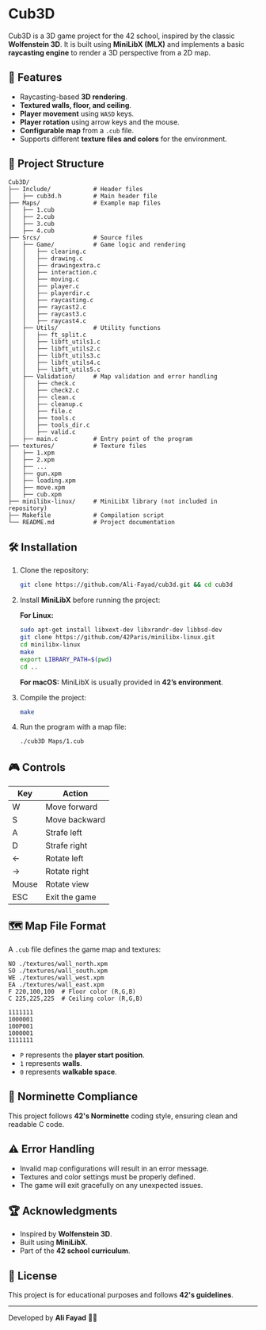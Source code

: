 # Cub3D

Cub3D is a 3D game project for the 42 school, inspired by the classic **Wolfenstein 3D**. It is built using **MiniLibX (MLX)** and implements a basic **raycasting engine** to render a 3D perspective from a 2D map.

## 📌 Features
- Raycasting-based **3D rendering**.
- **Textured walls, floor, and ceiling**.
- **Player movement** using `WASD` keys.
- **Player rotation** using arrow keys and the mouse.
- **Configurable map** from a `.cub` file.
- Supports different **texture files and colors** for the environment.

## 📂 Project Structure
```
Cub3D/
├── Include/            # Header files
│   ├── cub3d.h         # Main header file
├── Maps/               # Example map files
│   ├── 1.cub
│   ├── 2.cub
│   ├── 3.cub
│   ├── 4.cub
├── Srcs/               # Source files
│   ├── Game/           # Game logic and rendering
│   │   ├── clearing.c
│   │   ├── drawing.c
│   │   ├── drawingextra.c
│   │   ├── interaction.c
│   │   ├── moving.c
│   │   ├── player.c
│   │   ├── playerdir.c
│   │   ├── raycasting.c
│   │   ├── raycast2.c
│   │   ├── raycast3.c
│   │   ├── raycast4.c
│   ├── Utils/          # Utility functions
│   │   ├── ft_split.c
│   │   ├── libft_utils1.c
│   │   ├── libft_utils2.c
│   │   ├── libft_utils3.c
│   │   ├── libft_utils4.c
│   │   ├── libft_utils5.c
│   ├── Validation/     # Map validation and error handling
│   │   ├── check.c
│   │   ├── check2.c
│   │   ├── clean.c
│   │   ├── cleanup.c
│   │   ├── file.c
│   │   ├── tools.c
│   │   ├── tools_dir.c
│   │   ├── valid.c
│   ├── main.c          # Entry point of the program
├── textures/           # Texture files
│   ├── 1.xpm
│   ├── 2.xpm
│   ├── ...
│   ├── gun.xpm
│   ├── loading.xpm
│   ├── move.xpm
│   ├── cub.xpm
├── minilibx-linux/     # MiniLibX library (not included in repository)
├── Makefile            # Compilation script
└── README.md           # Project documentation
```

## 🛠 Installation
1. Clone the repository:
   ```sh
   git clone https://github.com/Ali-Fayad/cub3d.git && cd cub3d
   ```
2. Install **MiniLibX** before running the project:
   
   **For Linux:**
   ```sh
   sudo apt-get install libxext-dev libxrandr-dev libbsd-dev
   git clone https://github.com/42Paris/minilibx-linux.git
   cd minilibx-linux
   make
   export LIBRARY_PATH=$(pwd)
   cd ..
   ```
   
   **For macOS:** MiniLibX is usually provided in **42’s environment**.

3. Compile the project:
   ```sh
   make
   ```
4. Run the program with a map file:
   ```sh
   ./cub3D Maps/1.cub
   ```

## 🎮 Controls
| Key     | Action               |
|---------|----------------------|
| W       | Move forward         |
| S       | Move backward        |
| A       | Strafe left          |
| D       | Strafe right         |
| ←       | Rotate left          |
| →       | Rotate right         |
| Mouse   | Rotate view          |
| ESC     | Exit the game        |

## 🗺 Map File Format
A `.cub` file defines the game map and textures:
```
NO ./textures/wall_north.xpm
SO ./textures/wall_south.xpm
WE ./textures/wall_west.xpm
EA ./textures/wall_east.xpm
F 220,100,100  # Floor color (R,G,B)
C 225,225,225  # Ceiling color (R,G,B)

1111111
1000001
100P001
1000001
1111111
```
- `P` represents the **player start position**.
- `1` represents **walls**.
- `0` represents **walkable space**.

## 📝 Norminette Compliance
This project follows **42's Norminette** coding style, ensuring clean and readable C code.

## ⚠️ Error Handling
- Invalid map configurations will result in an error message.
- Textures and color settings must be properly defined.
- The game will exit gracefully on any unexpected issues.

## 🏆 Acknowledgments
- Inspired by **Wolfenstein 3D**.
- Built using **MiniLibX**.
- Part of the **42 school curriculum**.

## 📜 License
This project is for educational purposes and follows **42's guidelines**.

---
Developed by **Ali Fayad** 👨‍💻


